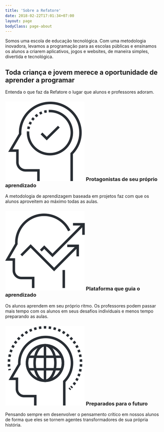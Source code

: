 ```yaml
---
title: 'Sobre a Refatore'
date: 2018-02-22T17:01:34+07:00
layout: page
bodyClass: page-about
---
```


Somos uma escola de educação tecnológica. Com uma metodologia inovadora, levamos a programação para as escolas públicas e ensinamos os alunos a criarem aplicativos, jogos e websites, de maneira simples, divertida e tecnológica.

## Toda criança e jovem merece a oportunidade de aprender a programar
Entenda o que faz da Refatore o lugar que alunos e professores adoram.

### <img src="/images/icons/icon-think-positive.svg" class="section-icon"/> Protagonistas de seu próprio aprendizado 

A metodologia de aprendizagem baseada em projetos faz com que os alunos aproveitem ao máximo todas as aulas.

### <img src="/images/icons/icon-think-metrics.svg" class="section-icon"/> Plataforma que guia o aprendizado

Os alunos aprendem em seu próprio ritmo. Os professores podem passar mais tempo com os alunos em seus desafios individuais e menos tempo preparando as aulas.

### <img src="/images/icons/icon-think-global.svg" class="section-icon"/> Preparados para o futuro

Pensando sempre em desenvolver o pensamento crítico em nossos alunos de forma que eles se tornem agentes transformadores de sua própria história.

